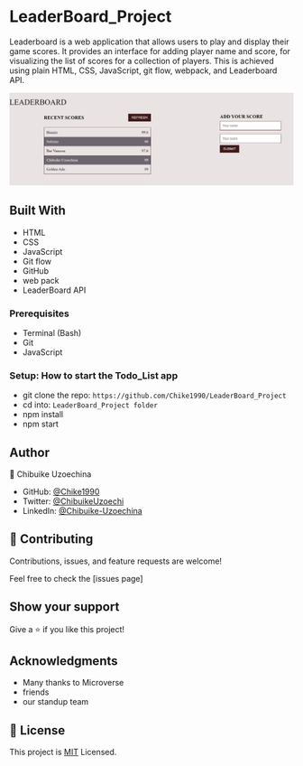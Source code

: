 # LeaderBoard_Project

Leaderboard is a web application that allows users to play and display their game scores. It provides an interface for adding player name and score, for visualizing the list of scores for a collection of players. This is achieved using plain HTML, CSS, JavaScript, git flow, webpack, and Leaderboard API.

![Screenshot](src/finalProjectScreenshot.png)

## Built With

- HTML
- CSS
- JavaScript
- Git flow
- GitHub
- web pack
- LeaderBoard API

### Prerequisites

- Terminal (Bash)
- Git
- JavaScript
  
### Setup: How to start the Todo_List app

- git clone the repo: `https://github.com/Chike1990/LeaderBoard_Project`
- cd into: `LeaderBoard_Project folder`
 - npm install
 - npm start
## Author
👤 Chibuike Uzoechina

- GitHub: [@Chike1990](https://github.com/Chike1990)
- Twitter: [@ChibuikeUzoechi](https://twitter.com/ChibuikeUzoechi)
- LinkedIn: [@Chibuike-Uzoechina](https://www.linkedin.com/in/chibuike-uzoechina-630857102)

## 🤝 Contributing

Contributions, issues, and feature requests are welcome!

Feel free to check the [issues page]

## Show your support

Give a ⭐️ if you like this project!

## Acknowledgments

- Many thanks to Microverse
- friends
- our standup team

## 📝 License

This project is [MIT](LICENSE) Licensed.
